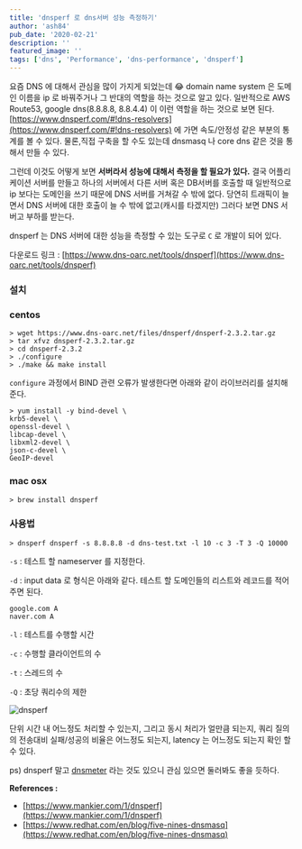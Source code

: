 ```yaml
---
title: 'dnsperf 로 dns서버 성능 측정하기'
author: 'ash84'
pub_date: '2020-02-21'
description: ''
featured_image: ''
tags: ['dns', 'Performance', 'dns-performance', 'dnsperf']
---
```


요즘 DNS 에 대해서 관심을 많이 가지게 되었는데 😂 domain name system 은 도메인 이름을 ip 로 바꿔주거나 그 반대의 역할을 하는 것으로 알고 있다. 일반적으로 AWS Route53, google dns(8.8.8.8, 8.8.4.4) 이 이런 역할을 하는 것으로 보면 된다. 
[https://www.dnsperf.com/#!dns-resolvers](https://www.dnsperf.com/#!dns-resolvers) 에 가면 속도/안정성 같은 부분의 통계를 볼 수 있다. 물론,직접 구축을 할 수도 있는데 dnsmasq 나 core dns 같은 것을 통해서 만들 수 있다. 

그런데 이것도 어떻게 보면 **서버라서 성능에 대해서 측정을 할 필요가 있다.** 결국 어플리케이션 서버를 만들고 하나의 서버에서 다른 서버 혹은 DB서버를 호출할 때 일반적으로 ip 보다는 도메인을 쓰기 때문에 DNS 서버를 거쳐갈 수 밖에 없다. 당연히 트래픽이 늘면서 DNS 서버에 대한 호출이 늘 수 밖에 없고(캐시를 타겠지만) 그러다 보면 DNS 서버고 부하를 받는다. 

dnsperf 는 DNS 서버에 대한 성능을 측정할 수 있는 도구로 `C` 로 개발이 되어 있다.

다운로드 링크 : [https://www.dns-oarc.net/tools/dnsperf](https://www.dns-oarc.net/tools/dnsperf)

### 설치

### centos

```shell
> wget https://www.dns-oarc.net/files/dnsperf/dnsperf-2.3.2.tar.gz
> tar xfvz dnsperf-2.3.2.tar.gz
> cd dnsperf-2.3.2
> ./configure 
> ./make && make install
```

`configure` 과정에서 BIND 관련 오류가 발생한다면 아래와 같이 라이브러리를 설치해준다. 
```shell
> yum install -y bind-devel \
krb5-devel \
openssl-devel \
libcap-devel \
libxml2-devel \
json-c-devel \
GeoIP-devel    
```

### mac osx
```shell
> brew install dnsperf 
```

### 사용법
```shell
> dnsperf dnsperf -s 8.8.8.8 -d dns-test.txt -l 10 -c 3 -T 3 -Q 10000
```

`-s` : 테스트 할 nameserver 를 지정한다. 

`-d` : input data 로 형식은 아래와 같다. 테스트 할 도메인들의 리스트와 레코드를 적어주면 된다. 

```
google.com A 
naver.com A 
```

`-l` : 테스트를 수행할 시간 

`-c` : 수행할 클라이언트의 수 

`-t` : 스레드의 수 

`-Q` : 초당 쿼리수의 제한 

![dnsperf](https://s3.ap-northeast-2.amazonaws.com/static.ash84.io/images/blog/dnsperf/dnsperf.png)

단위 시간 내 어느정도 처리할 수 있는지, 그리고 동시 처리가 얼만큼 되는지, 쿼리 질의의 전송대비 실패/성공의 비율은 어느정도 되는지,  latency  는 어느정도 되는지 확인 할 수 있다. 

ps) dnsperf 말고 [dnsmeter](https://github.com/DNS-OARC/dnsmeter) 라는 것도 있으니 관심 있으면 둘러봐도 좋을 듯하다.  

**References :**

- [https://www.mankier.com/1/dnsperf](https://www.mankier.com/1/dnsperf)
- [https://www.redhat.com/en/blog/five-nines-dnsmasq](https://www.redhat.com/en/blog/five-nines-dnsmasq)
